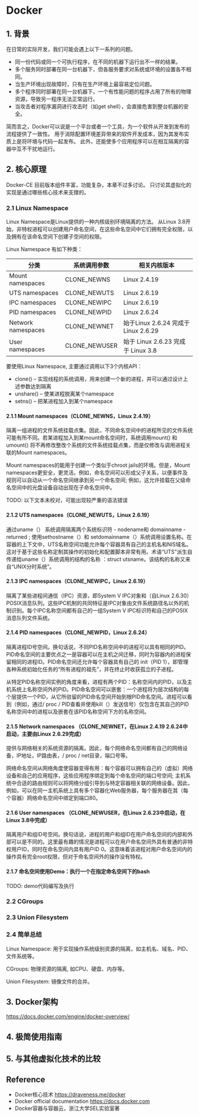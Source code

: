 # Docker

## 1. 背景
在日常的实际开发，我们可能会遇上以下一系列的问题。
* 同一份代码或同一个可执行程序，在不同的机器下运行出不一样的结果。
* 多个服务同时部署在同一台机器下，但各服务要求对系统或环境的设置各不相同。
* 当生产环境出现故障时，只有在生产环境上最容易定位问题。
* 多个程序同时部署在同一台机器下，一个有性能问题的程序占用了所有的物理资源，导致另一程序无法正常运行。
* 当攻击者对程序漏洞进行攻击时（如get shell），会直接危害到整台机器的安全。

简而言之，Docker可以说是一个平台或者一个工具，为一个软件从开发到发布的流程提供了一致性。
用于消除配置环境差异带来的软件开发成本，因为其发布实质上是将环境与代码一起发布。
此外，还能使多个应用程序可以在相互隔离的容器中互不干扰地运行。

## 2. 核心原理
Docker-CE 目前版本组件丰富，功能复杂，本章不过多讨论。
只讨论其虚拟化的实现是通过哪些核心技术来支撑的。

### 2.1 Linux Namespace
Linux Namespace是Linux提供的一种内核级别环境隔离的方法。
从Linux 3.8开始，非特权进程可以创建用户命名空间，在这些命名空间中它们拥有完全权限，以及拥有在该命名空间下创建子空间的权限。

Linux Namespace 有如下种类：

|分类	|系统调用参数	|相关内核版本|
|-------|-------|-------------------|
|Mount namespaces	|CLONE_NEWNS	|Linux 2.4.19|
|UTS namespaces	|CLONE_NEWUTS	|Linux 2.6.19|
|IPC namespaces	|CLONE_NEWIPC	|Linux 2.6.19|
|PID namespaces	|CLONE_NEWPID	|Linux 2.6.24|
|Network namespaces	|CLONE_NEWNET	|始于Linux 2.6.24 完成于 Linux 2.6.29|
|User namespaces	|CLONE_NEWUSER	|始于 Linux 2.6.23 完成于 Linux 3.8|

要使用Linux Namespace, 主要通过调用以下3个内核API：
* clone() – 实现线程的系统调用，用来创建一个新的进程，并可以通过设计上述参数达到隔离
* unshare() – 使某进程脱离某个namespace
* setns() – 把某进程加入到某个namespace

                       
#### 2.1.1 Mount namespaces（CLONE_NEWNS，Linux 2.4.19）
隔离一组进程的文件系统挂载点集。因此，不同命名空间中的进程所见的文件系统可能有所不同。若某进程加入到某mount命名空间时，系统调用mount() 和umount() 将不再修改整改个系统的文件系统挂载点集，而是仅修改与调用进程关联的Mount namespaces。

Mount namespaces的能用于创建一个类似于chroot jails的环境。但是，Mount namespaces更安全，更灵活。例如，命名空间可以形成父子关系，以便事件及规则可以自动从一个命名空间继承到另一个命名空间; 例如，这允许挂载在父级命名空间中的光盘设备自动出现在子命名空间中。

TODO: 以下文本未校对，可能出现较严重的语法错误 
#### 2.1.2 UTS namespaces（CLONE_NEWUTS，Linux 2.6.19）
通过uname（） 系统调用隔离两个系统标识符 - nodename和 domainname -returned ; 使用sethostname（）和 setdomainname（）系统调用设置名称。在容器的上下文中，UTS名称空间功能允许每个容器具有自己的主机名和NIS域名。这对于基于这些名称定制其操作的初始化和配置脚本非常有用。术语“UTS”派生自传递给uname（）系统调用的结构的名称 ：struct utsname。该结构的名称又来自“UNIX分时系统”。

#### 2.1.3 IPC namespaces（CLONE_NEWIPC，Linux 2.6.19）
隔离了某些进程间通信（IPC）资源，即System V IPC对象和（自Linux 2.6.30）POSIX消息队列。这些IPC机制的共同特征是IPC对象由文件系统路径名以外的机制识别。每个IPC名称空间都有自己的一组System V IPC标识符和自己的POSIX消息队列文件系统。

#### 2.1.4 PID namespaces（CLONE_NEWPID，Linux 2.6.24）
隔离进程ID号空间。换句话说，不同PID名称空间中的进程可以具有相同的PID。PID命名空间的主要优点之一是容器可以在主机之间迁移，同时为容器内的进程保留相同的进程ID。PID命名空间还允许每个容器具有自己的 init（PID 1），即管理各种系统初始化任务的“所有进程的祖先”，并在终止时收获孤立的子进程。

从特定PID名称空间实例的角度来看，进程有两个PID：名称空间内的PID，以及主机系统上名称空间外的PID。PID命名空间可以嵌套：一个进程将为层次结构的每个层提供一个PID，从它所驻留的PID命名空间开始到根PID命名空间。进程可以看到（例如，通过/ proc / PID查看并使用kill（）发送信号）仅包含在其自己的PID名称空间中的进程以及嵌套在该PID名称空间下方的名称空间。

#### 2.1.5 Network namespaces （CLONE_NEWNET，在Linux 2.4.19 2.6.24中启动，主要由Linux 2.6.29完成）
提供与网络相关的系统资源的隔离。因此，每个网络命名空间都有自己的网络设备，IP地址，IP路由表，/ proc / net目录，端口号等。

网络命名空间从网络角度使容器变得有用：每个容器可以拥有自己的（虚拟）网络设备和自己的应用程序，这些应用程序绑定到每个命名空间的端口号空间; 主机系统中合适的路由规则可以将网络分组引导到与特定容器相关联的网络设备。因此，例如，可以在同一主机系统上具有多个容器化Web服务器，每个服务器在其（每个容器）网络命名空间中绑定到端口80。

#### 2.1.6 User namespaces （CLONE_NEWUSER，在Linux 2.6.23中启动，在Linux 3.8中完成）
隔离用户和组ID号空间。换句话说，进程的用户和组ID在用户命名空间的内部和外部可以是不同的。这里最有趣的情况是进程可以在用户命名空间外具有普通的非特权用户ID，同时在命名空间内具有用户ID 0。这意味着该进程对用户命名空间内的操作具有完全root权限，但对于命名空间外的操作没有特权。


#### 2.1.7 命名空间使用Demo：执行一个在指定命名空间下的bash
TODO: demo代码编写及执行

### 2.2 CGroups

### 2.3 Union Filesystem

### 2.4 简单总结
Linux Namespace: 用于实现操作系统级别资源的隔离，如主机名、域名、PID、文件系统等。

CGroups: 物理资源的隔离, 如CPU、硬盘、内存等。

Union Filesystem: 镜像文件的合并。

## 3. Docker架构
https://docs.docker.com/engine/docker-overview/

## 4. 极简使用指南

## 5. 与其他虚拟化技术的比较

## Reference
* Docker核心技术 https://draveness.me/docker
* Docker official documentation https://docs.docker.com
* Docker容器与容器云，浙江大学SEL实验室著